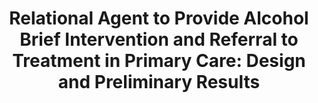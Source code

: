 ---
name: "Relational Agent To Provide Alcohol Brief"
title: "Relational Agent to Provide Alcohol Brief Intervention and Referral to Treatment in Primary Care: Design and Preliminary Results"
project: null
event: "Society for Behavioral Medicine (SBM) annual meeting"
authors:
- name: "Sawdy, M."
- name: "Yeksigian, C."
- name: "Zhou, S."
- name: "Bickmore, T."
- name: "Simon, S."
- name: "Rubin, A."
year: 2018
resources: null
external_url: null
draft: false
---